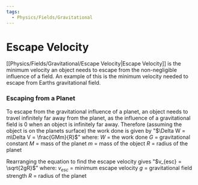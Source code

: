 ```yaml
---
tags:
  - Physics/Fields/Gravitational
---
```

# Escape Velocity
[[Physics/Fields/Gravitational/Escape Velocity|Escape Velocity]] is the minimum velocity an object needs to escape from the non-negligible influence of a field.
An example of this is the minimum velocity needed to escape from Earths gravitational field.

### Escaping from a Planet
To escape from the gravitational influence of a planet, an object needs to travel infinitely far away from the planet, as the influence of a gravitational field is 0 when an object is infinitely far away.
Therefore (assuming the object is on the planets surface) the work done is given by "$\Delta W = m\Delta V = \frac{GMm}{R}$" where:
$W$ = the work done
$G$ = gravitational constant
$M$ = mass of the planet
$m$ = mass of the object
$R$ = radius of the planet

Rearranging the equation to find the escape velocity gives "$v_{esc} = \sqrt{2gR}$" where:
$v_{esc}$ = minimum escape velocity
$g$ = gravitational field strength
$R$ = radius of the planet